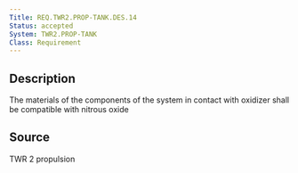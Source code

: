 ```yaml
---
Title: REQ.TWR2.PROP-TANK.DES.14
Status: accepted
System: TWR2.PROP-TANK
Class: Requirement
---
```


## Description

The materials of the components of the system in contact with oxidizer shall be compatible with nitrous oxide

## Source

TWR 2 propulsion
